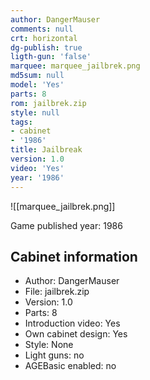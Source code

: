 ```yaml
---
author: DangerMauser
comments: null
crt: horizontal
dg-publish: true
ligth-gun: 'false'
marquee: marquee_jailbrek.png
md5sum: null
model: 'Yes'
parts: 8
rom: jailbrek.zip
style: null
tags:
- cabinet
- '1986'
title: Jailbreak
version: 1.0
video: 'Yes'
year: '1986'
---
```


![[marquee_jailbrek.png]]

Game published year: 1986

## Cabinet information

- Author: DangerMauser
- File: jailbrek.zip
- Version: 1.0
- Parts: 8
- Introduction video: Yes
- Own cabinet design: Yes
- Style: None
- Light guns: no
- AGEBasic enabled: no

